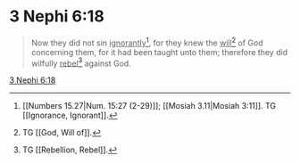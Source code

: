 # 3 Nephi 6:18

> Now they did not sin <u>ignorantly</u>[^a], for they knew the <u>will</u>[^b] of God concerning them, for it had been taught unto them; therefore they did wilfully <u>rebel</u>[^c] against God.

[3 Nephi 6:18](https://www.churchofjesuschrist.org/study/scriptures/bofm/3-ne/6?lang=eng&id=p18#p18)


[^a]: [[Numbers 15.27|Num. 15:27 (2-29)]]; [[Mosiah 3.11|Mosiah 3:11]]. TG [[Ignorance, Ignorant]].
[^b]: TG [[God, Will of]].
[^c]: TG [[Rebellion, Rebel]].

